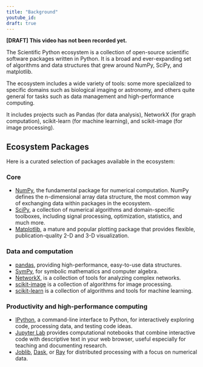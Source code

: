```yaml
---
title: "Background"
youtube_id:
draft: true
---
```


**[DRAFT] This video has not been recorded yet.**

<!--
It isn't just a collection of tools (though we should mention that briefly)

Discuss the philosophy

- scientists need to own their own analysis tools
- scientists need to see what they are working on
- scientists need to be able to think clearly about their analysis (e.g., great APIs)
- scientists need to be able to adapt and modify their analysis tools

-->

The Scientific Python ecosystem is a collection of open-source
scientific software packages written in Python. It is a broad and
ever-expanding set of algorithms and data structures that grew around
NumPy, SciPy, and matplotlib.

The ecosystem includes a wide variety of tools: some more specialized
to specific domains such as biological imaging or astronomy, and
others quite general for tasks such as data management and
high-performance computing.

It includes projects such as Pandas (for data analysis), NetworkX
(for graph computation), scikit-learn (for machine learning), and
scikit-image (for image processing).

## Ecosystem Packages

Here is a curated selection of packages available in the ecosystem:

### Core

- [NumPy](http://www.numpy.org/), the fundamental package for
  numerical computation. NumPy defines the n-dimensional array data structure,
  the most common way of exchanging data within packages in the ecosystem.
- [SciPy](https://scipy.org),
  a collection of numerical algorithms and domain-specific toolboxes,
  including signal processing, optimization, statistics, and much
  more.
- [Matplotlib](http://matplotlib.org/), a mature and popular plotting
  package that provides flexible, publication-quality 2-D and 3-D visualization.

### Data and computation

- [pandas](http://pandas.pydata.org/), providing high-performance,
  easy-to-use data structures.
- [SymPy](http://www.sympy.org/), for symbolic mathematics and
  computer algebra.
- [NetworkX](https://networkx.github.io/), is a collection of tools
  for analyzing complex networks.
- [scikit-image](http://scikit-image.org/) is a collection of
  algorithms for image processing.
- [scikit-learn](http://scikit-learn.org/) is a collection of
  algorithms and tools for machine learning.

### Productivity and high-performance computing

- [IPython](http://ipython.org/), a command-line interface to Python,
  for interactively exploring code, processing data, and testing code ideas.
- [Jupyter Lab](http://jupyter.org/) provides computational notebooks
  that combine interactive code with descriptive text in your web
  browser, useful especially for teaching and documenting research.
- [Joblib](https://joblib.readthedocs.io/),
  [Dask](https://dask.readthedocs.io/), or [Ray](https://www.ray.io/)
  for distributed processing with a focus on numerical data.
